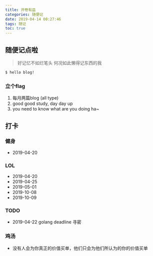```yaml
---
title: 开卷有益
categories: 随便记 
date: 2019-04-14 00:27:46
tags: 随记
toc: true
---
```


## 随便记点啦
> 好记忆不如烂笔头 何况如此懒得记东西的我


``` bash
$ hello blog!
```

### 立个flag
1. 每月两篇blog (all type)
2. good good study, day day up
3. you need to know what are you doing ha~



## 打卡
### 健身
- 2019-04-20 

### LOL
- 2019-04-20 
- 2019-04-25
- 2019-05-01 
- 2019-10-08
- 2019-10-09



### TODO
- 2019-04-22 golang deadline 寻密


### 鸡汤
- 没有人会为你真正的价值买单，他们只会为他们所认为的你的价值买单